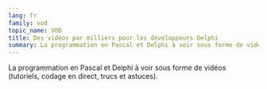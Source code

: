 ```yaml
---
lang: fr
family: vod
topic_name: VOD
title: Des vidéos par milliers pour les développeurs Delphi
summary: La programmation en Pascal et Delphi à voir sous forme de vidéos (tutoriels, codage en direct, trucs et astuces).
---
```

La programmation en Pascal et Delphi à voir sous forme de vidéos (tutoriels, codage en direct, trucs et astuces).